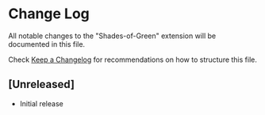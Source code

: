 # Change Log

All notable changes to the "Shades-of-Green" extension will be documented in this file.

Check [Keep a Changelog](http://keepachangelog.com/) for recommendations on how to structure this file.

## [Unreleased]

- Initial release
